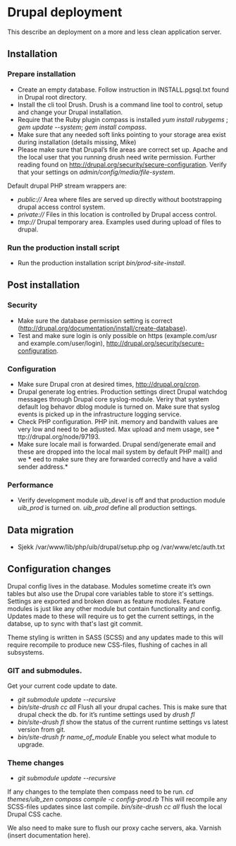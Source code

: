 # Drupal deployment
This describe an deployment on a more and less clean application server.

## Installation
### Prepare installation
* Create an empty database. Follow instruction in INSTALL.pgsql.txt found in Drupal root directory.
* Install the cli tool Drush. Drush is a command line tool to control, setup and change your Drupal installation.
* Require that the Ruby plugin compass is installed *yum install rubygems*  ; *gem update --system*; *gem install compass*.
* Make sure that any needed soft links pointing to your storage area exist during installation (details missing, Mike)
* Please make sure that Drupal’s file areas are correct set up. Apache and the local user that you running drush need write permission. Further reading found on http://drupal.org/security/secure-configuration. Verify that your settings on *admin/config/media/file-system*.

Default drupal PHP stream wrappers are:

* *public://* Area where files are served up directly without bootstrapping drupal access control system.
* *private://* Files in this location is controlled by Drupal access control.
* *tmp://* Drupal temporary area. Examples used during upload of files to drupal.

### Run the production install script
* Run the production installation script *bin/prod-site-install*.

## Post installation
### Security
* Make sure the database permission setting is correct (http://drupal.org/documentation/install/create-database).
* Test and make sure login is only possible on https (example.com/usr and example.com/user/login), http://drupal.org/security/secure-configuration.

### Configuration
* Make sure Drupal cron at desired times, http://drupal.org/cron.
* Drupal generate log entries. Production settings direct Drupal watchdog messages through Drupal core syslog-module. Veriry that system default log behavor dblog module is turned on. Make sure that syslog events is picked up in the infrastructure logging service.
* Check PHP configuration. PHP init. memory and bandwith values are very low and need to be adjusted. Max upload and mem usage, see * ttp://drupal.org/node/97193.
* Make sure locale mail is forwarded. Drupal send/generate email and these are dropped into the local mail system by default PHP mail() and we * eed to make sure they are forwarded correctly and have a valid sender address.*

### Performance
* Verify development module *uib_devel* is off and that production module *uib_prod* is turned on. *uib_prod* define all production settings.

## Data migration
* Sjekk /var/www/lib/php/uib/drupal/setup.php og /var/www/etc/auth.txt

## Configuration changes
Drupal config lives in the database. Modules sometime create it’s own tables but also use the Drupal core variables table to store it's settings. Settings are exported and broken down as feature modules. Feature modules is just like any other module but contain functionality and config. Updates made to these will require us to get the current settings, in the databse, up to sync with that's last git commit.

Theme styling is written in SASS (SCSS) and any updates made to this will require recompile to produce new CSS-files, flushing of caches in all subsystems.

### GIT and submodules.
Get your current code update to date.

* *git submodule update --recursive*
* *bin/site-drush cc all* Flush all your drupal caches. This is make sure that drupal check the db. for it’s runtime settings used by *drush fl*
* *bin/site-drush fl* show the status of the current runtime settings vs latest version from git.
* *bin/site-drush fr name_of_module* Enable you select what module to upgrade.

### Theme changes
* *git submodule update --recursive*

If any changes to the template then compass need to be run.
*cd themes/uib_zen*
*compass compile -c config-prod.rb* This will recompile any SCSS-files updates since last compile.
*bin/site-drush cc all* flush the local Drupal CSS cache.

We also need to make sure to flush our proxy cache servers, aka. Varnish (insert documentation here).
